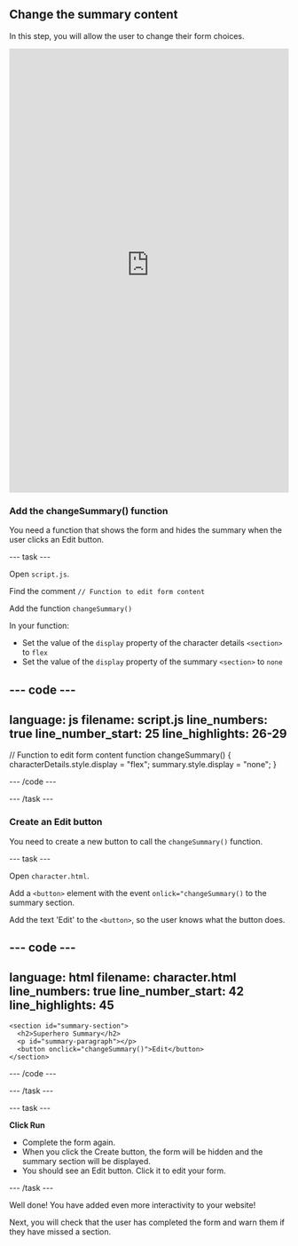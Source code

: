 ## Change the summary content

In this step, you will allow the user to change their form choices.

<iframe src="https://staging-editor.raspberrypi.org/en/embed/viewer/comic-character-step5" width="100%" height="800" frameborder="0" marginwidth="0" marginheight="0" allowfullscreen> </iframe>

### Add the changeSummary() function

You need a function that shows the form and hides the summary when the user clicks an Edit button.

--- task ---

Open `script.js`.

Find the comment `// Function to edit form content`

Add the function `changeSummary()`

In your function:
+ Set the value of the `display` property of the character details `<section>` to `flex`
+ Set the value of the `display` property of the summary `<section>` to `none`

--- code ---
---
language: js
filename: script.js
line_numbers: true
line_number_start: 25
line_highlights: 26-29
---
// Function to edit form content
function changeSummary() {
  characterDetails.style.display = "flex";
  summary.style.display = "none";
}   
    
--- /code ---

--- /task ---

### Create an Edit button

You need to create a new button to call the `changeSummary()` function.

--- task ---

Open `character.html`.

Add a `<button>` element with the event `onlick="changeSummary()` to the summary section.

Add the text 'Edit' to the `<button>`, so the user knows what the button does.

--- code ---
---
language: html
filename: character.html
line_numbers: true
line_number_start: 42
line_highlights: 45
---

    <section id="summary-section">
      <h2>Superhero Summary</h2>
      <p id="summary-paragraph"></p>
      <button onclick="changeSummary()">Edit</button>
    </section>
    
--- /code ---

--- /task ---

--- task ---

**Click Run** 
+ Complete the form again.
+ When you click the Create button, the form will be hidden and the summary section will be displayed.
+ You should see an Edit button. Click it to edit your form.

--- /task ---

Well done! You have added even more interactivity to your website!

Next, you will check that the user has completed the form and warn them if they have missed a section.